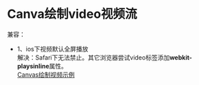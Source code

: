 # Canva绘制video视频流
  
兼容：  
- 1、ios下视频默认全屏播放  
解决：Safari下无法禁止。其它浏览器尝试video标签添加**webkit-playsinline**属性。   
[Canvas绘制视频示例](/notes/docs/20150423/demo)